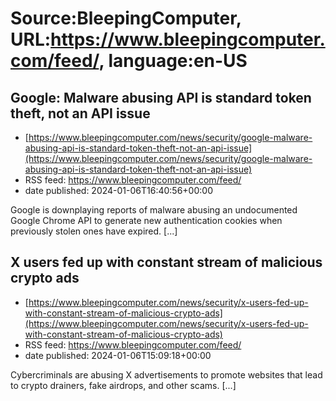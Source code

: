 # Source:BleepingComputer, URL:https://www.bleepingcomputer.com/feed/, language:en-US

## Google: Malware abusing API is standard token theft, not an API issue
 - [https://www.bleepingcomputer.com/news/security/google-malware-abusing-api-is-standard-token-theft-not-an-api-issue](https://www.bleepingcomputer.com/news/security/google-malware-abusing-api-is-standard-token-theft-not-an-api-issue)
 - RSS feed: https://www.bleepingcomputer.com/feed/
 - date published: 2024-01-06T16:40:56+00:00

Google is downplaying reports of malware abusing an undocumented Google Chrome API to generate new authentication cookies when previously stolen ones have expired. [...]

## X users fed up with constant stream of malicious crypto ads
 - [https://www.bleepingcomputer.com/news/security/x-users-fed-up-with-constant-stream-of-malicious-crypto-ads](https://www.bleepingcomputer.com/news/security/x-users-fed-up-with-constant-stream-of-malicious-crypto-ads)
 - RSS feed: https://www.bleepingcomputer.com/feed/
 - date published: 2024-01-06T15:09:18+00:00

Cybercriminals are abusing X advertisements to promote websites that lead to crypto drainers, fake airdrops, and other scams. [...]

